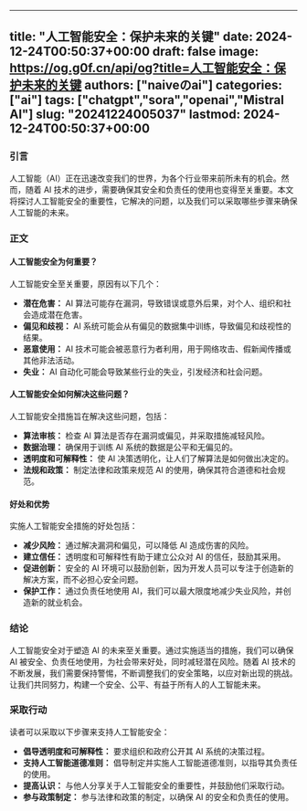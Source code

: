 
---
title: "人工智能安全：保护未来的关键"
date: 2024-12-24T00:50:37+00:00
draft: false
image: https://og.g0f.cn/api/og?title=人工智能安全：保护未来的关键
authors: ["naiveのai"]
categories: ["ai"]
tags: ["chatgpt","sora","openai","Mistral AI"]
slug: "20241224005037"
lastmod: 2024-12-24T00:50:37+00:00
---
### 引言

人工智能（AI）正在迅速改变我们的世界，为各个行业带来前所未有的机会。然而，随着 AI 技术的进步，需要确保其安全和负责任的使用也变得至关重要。本文将探讨人工智能安全的重要性，它解决的问题，以及我们可以采取哪些步骤来确保人工智能的未来。

### 正文

#### 人工智能安全为何重要？

人工智能安全至关重要，原因有以下几个：

- **潜在危害：** AI 算法可能存在漏洞，导致错误或意外后果，对个人、组织和社会造成潜在危害。
- **偏见和歧视：** AI 系统可能会从有偏见的数据集中训练，导致偏见和歧视性的结果。
- **恶意使用：** AI 技术可能会被恶意行为者利用，用于网络攻击、假新闻传播或其他非法活动。
- **失业：** AI 自动化可能会导致某些行业的失业，引发经济和社会问题。

#### 人工智能安全如何解决这些问题？

人工智能安全措施旨在解决这些问题，包括：

- **算法审核：** 检查 AI 算法是否存在漏洞或偏见，并采取措施减轻风险。
- **数据治理：** 确保用于训练 AI 系统的数据是公平和无偏见的。
- **透明度和可解释性：** 使 AI 决策透明化，让人们了解算法是如何做出决定的。
- **法规和政策：** 制定法律和政策来规范 AI 的使用，确保其符合道德和社会规范。

#### 好处和优势

实施人工智能安全措施的好处包括：

- **减少风险：** 通过解决漏洞和偏见，可以降低 AI 造成伤害的风险。
- **建立信任：** 透明度和可解释性有助于建立公众对 AI 的信任，鼓励其采用。
- **促进创新：** 安全的 AI 环境可以鼓励创新，因为开发人员可以专注于创造新的解决方案，而不必担心安全问题。
- **保护工作：** 通过负责任地使用 AI，我们可以最大限度地减少失业风险，并创造新的就业机会。

### 结论

人工智能安全对于塑造 AI 的未来至关重要。通过实施适当的措施，我们可以确保 AI 被安全、负责任地使用，为社会带来好处，同时减轻潜在风险。随着 AI 技术的不断发展，我们需要保持警惕，不断调整我们的安全策略，以应对新出现的挑战。让我们共同努力，构建一个安全、公平、有益于所有人的人工智能未来。

### 采取行动

读者可以采取以下步骤来支持人工智能安全：

- **倡导透明度和可解释性：** 要求组织和政府公开其 AI 系统的决策过程。
- **支持人工智能道德准则：** 倡导制定并实施人工智能道德准则，以指导其负责任的使用。
- **提高认识：** 与他人分享关于人工智能安全的重要性，并鼓励他们采取行动。
- **参与政策制定：** 参与法律和政策的制定，以确保 AI 的安全和负责任的使用。